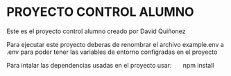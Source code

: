 # PROYECTO CONTROL ALUMNO

Este es el proyecto control alumno creado por David Quiñonez

Para ejecutar este proyecto deberas de renombrar el archivo example.env
a .env para poder tener las variables de entorno configradas en el proyecto

Para intalar las dependencias usadas en el proyecto usar:
` ` ` `
npm install
` ` ` `  